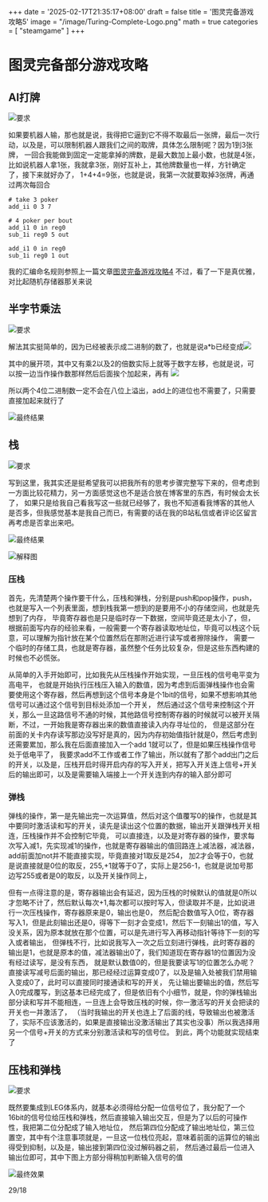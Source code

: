 +++
date = '2025-02-17T21:35:17+08:00'
draft = false
title = '图灵完备游戏攻略5'
image = "/image/Turing-Complete-Logo.png"
math = true
categories = [
    "steamgame"
]
+++

# 图灵完备部分游戏攻略

## AI打牌

![要求](AI_play_poker.png)

如果要机器人输，那也就是说，我得把它逼到它不得不取最后一张牌，最后一次行动，以及是，可以限制机器人跟我们之间的取牌，具体怎么限制呢？因为1到3张牌，
一回合我能做到固定一定能拿掉的牌数，是最大数加上最小数，也就是4张，比如说机器人拿1张，我就拿3张，刚好互补上，其他牌数量也一样，方针确定了，接下来就好办了，
1+4+4=9张，也就是说，我第一次就要取掉3张牌，再通过两次每回合
```
# take 3 poker
add_ii 0 3 7

# 4 poker per bout
add_i1 0 in reg0
sub_1i reg0 5 out

add_i1 0 in reg0
sub_1i reg0 1 out
```

我的汇编命名规则参照上一篇文章[图灵完备游戏攻略4](https://adeepblue.github.io/p/%E5%9B%BE%E7%81%B5%E5%AE%8C%E5%A4%87%E6%B8%B8%E6%88%8F%E6%94%BB%E7%95%A54/)
不过，看了一下是真优雅，对比起随机存储器那关来说

## 半字节乘法

![要求](half-times-require.png)

解法其实挺简单的，因为已经被表示成二进制的数了，也就是说a*b已经变成![](math-type-in-word-1.png)

其中的展开项，其中又有乘2以及2的倍数实际上就等于数字左移，也就是说，可以按一边当作操作数那样然后后面挨个加起来，再有
![](math-type-in-word-2.png)

所以两个4位二进制数一定不会在八位上溢出，add上的进位也不需要了，只需要直接加起来就行了

![最终结果](half-times-require-final.png)

## 栈

![要求](stack-require.png)

写到这里，我其实还是挺希望我可以把我所有的思考步骤完整写下来的，但考虑到一方面比较花精力，另一方面感觉这也不是适合放在博客里的东西，有时候会太长了，
如果只是给我自己看我写这一些就已经够了，我也不知道看我博客的其他人是否多，但我感觉基本是我自己而已，有需要的话在我的B站私信或者评论区留言再考虑是否拿出来吧。

![最终结果](stack-finish.png)

![解释图](stack-for-introduce.png)

### 压栈

首先，先清楚两个操作要干什么，压栈和弹栈，分别是push和pop操作，push，也就是写入一个列表里面，想到栈我第一想到的是要用不小的存储空间，也就是先想到了内存，
毕竟寄存器也是只是临时存一下数据，空间毕竟还是太小了，但，根据前面写内存的经验来看，一般需要一个寄存器读取地址位，毕竟可以栈这个玩意，可以理解为指针放在某个位置然后在那附近进行读写或者擦除操作，
需要一个临时的存储工具，也就是寄存器，虽然整个任务比较复杂，但是这些东西构建的时候也不必慌张。

从简单的入手开始即可，比如我先从压栈操作开始实现，一旦压栈的信号电平变为高电平，
也就是开始执行压栈压入输入的数值，因为考虑到后面弹栈操作也会需要使用这个寄存器，然后再想到这个信号本身是个1bit的信号，如果不想影响其他信号可以通过这个信号到目标处添加一个开关，
然后通过这个信号来控制这个开关，那么一旦这路信号不通的时候，其他路信号控制寄存器的时候就可以被开关隔断，不过，一开始我是寄存器出来的数值直接读入内存寻址位的，
但是这部分在前面的关卡内存读写那边没写好是真的，因为内存初始值指针就是0，然后考虑到还需要累加，那么我在后面直接加入一个add 1就可以了，但是如果压栈操作信号处于低电平了，
我要求add不工作或者工作了输出，所以就有了那个add出门之后的开关，以及是，压栈开启时得开启内存的写入开关，把写入开关连上信号+开关后的输出即可，以及是需要输入端接上一个开关连到内存的输入部分即可

### 弹栈

弹栈的操作，第一是先输出完一次运算值，然后对这个值覆写0的操作，也就是其中要同时激活读和写的开关，读先是读出这个位置的数据，输出开关跟弹栈开关相连，压栈操作并不会控制它毕竟，
可以直接连，以及是对寄存器的操作，要求每次写入减1，先实现减1的操作，也就是寄存器输出的值回路连上减法器，减法器，add前面加not并不能直接实现，毕竟直接对1取反是254，
加2才会等于0，也就是说直接就是0位的取反，255,+1就等于0了，实际上是256-1，也就是说加号那边写255或者是0的取反，以及开关操作同上，

但有一点得注意的是，寄存器输出会有延迟，因为压栈的时候默认的值就是0所以才忽略不计了，然后默认每次+1,每次都可以按时写入，但读取并不是，比如说进行一次压栈操作，寄存器原来是0，输出也是0，
然后配合数值写入0位，寄存器写入1，但是此刻输出还是0，得等下一刻才会变成1，然后下一刻输出1的值，写入没关系，因为原本就放在那个位置，可以是先进行写入再移动指针等待下一刻的写入或者输出，
但弹栈不行，比如说我写入一次之后立刻进行弹栈，此时寄存器的输出是1，也就是原本的值，减法器输出0了，我们知道现在寄存器1的位置因为没有经过读写，是没有东西，
就是默认数值0的，但是我要读写1的位置怎么办呢？直接读写减号后面的输出，那已经经过运算变成0了，以及是输入处被我们禁用输入变成0了，此时可以直接同时接通读和写的开关，
先让输出要输出的值，然后写入0完成覆写，到这基本已经完成了，但是依旧有个小细节，就是，你的弹栈输出部分读和写并不能相连，一旦连上会导致压栈的时候，你一激活写的开关会把读的开关也一并激活了，
（当时我输出的开关也连上了后面的线，导致输出也被激活了，实际不应该激活的，如果是直接输出没激活输出了其实也没事）所以我选择用另一个信号+开关的方式来分别激活读和写的信号位。
到此，两个功能就实现结束了

## 压栈和弹栈

![要求](push-pop-request.png)

既然要集成到LEG体系内，就基本必须得给分配一位信号位了，我分配了一个16bit的信号位给压栈和弹栈，然后直接输入输出交互，但是为了以后的可操作性，我把第二位分配成了输入地址位，
然后第四位分配成了输出地址位，第三位置空，其中有个注意事项就是，一旦这一位栈位亮起，意味着前面的运算位的输出得受到抑制，以及是，输出接到第四位没过解码器之前，
然后通过最后一位进入输出位即可，其中下图上方部分得稍加判断输入信号的值

![最终效果](push-and-pop.png)


29/18

